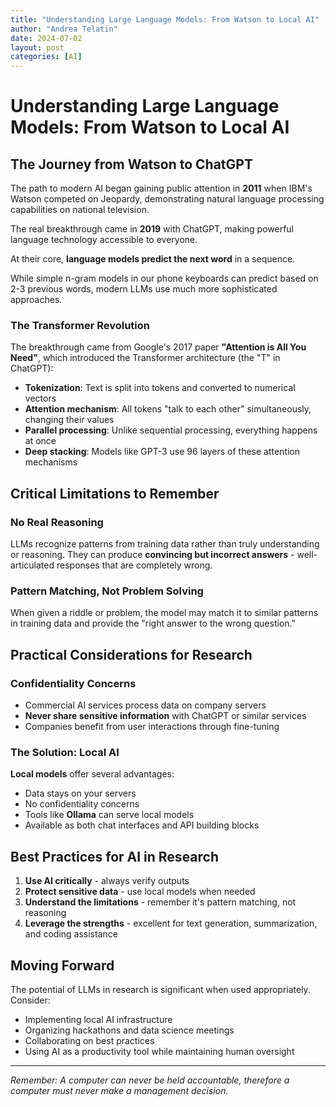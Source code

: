 ```yaml
---
title: "Understanding Large Language Models: From Watson to Local AI"
author: "Andrea Telatin"
date: 2024-07-02
layout: post
categories: [AI]
---
```


# Understanding Large Language Models: From Watson to Local AI

## The Journey from Watson to ChatGPT

The path to modern AI began gaining public attention in **2011** when IBM's Watson competed on Jeopardy, demonstrating natural language processing capabilities on national television. 

The real breakthrough came in **2019** with ChatGPT, making powerful language technology accessible to everyone.


At their core, **language models predict the next word** in a sequence. 

While simple n-gram models in our phone keyboards can predict based on 2-3 previous words, modern LLMs use much more sophisticated approaches.

### The Transformer Revolution

The breakthrough came from Google's 2017 paper **"Attention is All You Need"**, which introduced the Transformer architecture (the "T" in ChatGPT):

- **Tokenization**: Text is split into tokens and converted to numerical vectors
- **Attention mechanism**: All tokens "talk to each other" simultaneously, changing their values
- **Parallel processing**: Unlike sequential processing, everything happens at once
- **Deep stacking**: Models like GPT-3 use 96 layers of these attention mechanisms

## Critical Limitations to Remember

### No Real Reasoning
LLMs recognize patterns from training data rather than truly understanding or reasoning. They can produce **convincing but incorrect answers** - well-articulated responses that are completely wrong.

### Pattern Matching, Not Problem Solving
When given a riddle or problem, the model may match it to similar patterns in training data and provide the "right answer to the wrong question."

## Practical Considerations for Research

### Confidentiality Concerns
- Commercial AI services process data on company servers
- **Never share sensitive information** with ChatGPT or similar services
- Companies benefit from user interactions through fine-tuning

### The Solution: Local AI
**Local models** offer several advantages:
- Data stays on your servers
- No confidentiality concerns  
- Tools like **Ollama** can serve local models
- Available as both chat interfaces and API building blocks

## Best Practices for AI in Research

1. **Use AI critically** - always verify outputs
2. **Protect sensitive data** - use local models when needed
3. **Understand the limitations** - remember it's pattern matching, not reasoning
4. **Leverage the strengths** - excellent for text generation, summarization, and coding assistance

## Moving Forward

The potential of LLMs in research is significant when used appropriately. Consider:
- Implementing local AI infrastructure
- Organizing hackathons and data science meetings
- Collaborating on best practices
- Using AI as a productivity tool while maintaining human oversight

---

*Remember: A computer can never be held accountable, therefore a computer must never make a management decision.*